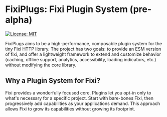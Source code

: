 # FixiPlugs: Fixi Plugin System (pre-alpha)
<!-- Badges -->
<!-- [![npm version](https://img.shields.io/npm/v/fixi-plugins.svg)](https://www.npmjs.com/package/fixi-plugins)  
[![Build Status](https://github.com/your-org/fixiplug/actions/workflows/ci.yml/badge.svg)](https://github.com/your-org/fixiplug/actions/workflows/ci.yml)   -->
[![License: MIT](https://img.shields.io/badge/License-MIT-blue.svg)](LICENSE)

FixiPlugs aims to be a high-performance, composable plugin system for the tiny Fixi HTTP library. The project has two goals: to provide an ESM version of fixi, and offer a lightweight framework to extend and customize behavior (caching, offline support, analytics, accessibility, loading indicators, etc.) without modifying the core library.

## Why a Plugin System for Fixi?

Fixi provides a wonderfully focused core. Plugins let you opt-in only to what's necessary for a specific project. Start with bare-bones Fixi, then progressively add capabilities as your applications demand. This approach allows Fixi to grow its capabilities without growing its footprint.
